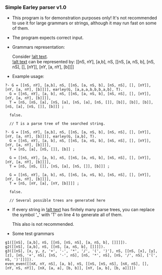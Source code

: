 ### Simple Earley parser v1.0

* This program is for demonstration purposes only! It's not recommended to use it for large grammars or strings, although it may run fast on some of them.  

* The program expects correct input.

* Grammars representation:

    Consider [!alt text](https://www.codecogs.com/eqnedit.php?latex=G=(\{S,&space;Y\},&space;\{a,&space;b\},&space;S,&space;\{S&space;\rightarrow&space;aSb|SS|Y|\varepsilon,&space;Y&space;\rightarrow&space;aY|b\})).  
    [!alt text](https://www.codecogs.com/eqnedit.php?latex=G) can be represented by: [[nS, nY], [a,b], nS, [[nS, [a, nS, b], [nS, nS], [], [nY]], [nY, [a, nY], [b]]]]  

* Example usage:
	
```
?- G = [[nS, nY], [a,b], nS, [[nS, [a, nS, b], [nS, nS], [], [nY]], [nY, [a, nY], [b]]]], earley(G, [a,a,a,b,b,b,a,b], T).
  G = [[nS, nY], [a, b], nS, [[nS, [a, nS, b], [nS, nS], [], [nY]], [nY, [a, nY], [b]]]],
  T = [nS, [nS, [a], [nS, [a], [nS, [a], [nS, []], [b]], [b]], [b]], [nS, [a], [nS, []], [b]]] ;

  false.

  // T is a parse tree of the searched string.
	
?- G = [[nS, nY], [a,b], nS, [[nS, [a, nS, b], [nS, nS], [], [nY]], [nY, [a, nY], [b]]]], earley(G, [a,b], T).
  G = [[nS, nY], [a, b], nS, [[nS, [a, nS, b], [nS, nS], [], [nY]], [nY, [a, nY], [b]]]],
  T = [nS, [a], [nS, []], [b]] ;

  G = [[nS, nY], [a, b], nS, [[nS, [a, nS, b], [nS, nS], [], [nY]], [nY, [a, nY], [b]]]],
  T = [nS, [nS, []], [nS, [a], [nS, []], [b]]] ;
	
  G = [[nS, nY], [a, b], nS, [[nS, [a, nS, b], [nS, nS], [], [nY]], [nY, [a, nY], [b]]]],
  T = [nS, [nY, [a], [nY, [b]]]] ;
	
  false.

  // Several possible trees are generated here
```
	
* If every string in [!alt text](https://www.codecogs.com/eqnedit.php?latex=\mathcal{L}=G) has finitely many parse trees, you can replace the symbol '_' with 'T' on line 4 to generate all of them.  

    This also is not recommended.

* Some test grammars  

```
g1([[nS], [a,b], nS, [[nS, [nS, nS], [a, nS, b], []]]]).
g2([[nS], [a,b], nS, [[nS, [a, nS, b], []]]]).
g3([[nS], [x, y, z, '+', '-', '*', '/', '(', ')'], nS, [[nS, [x], [y], [z], [nS, '+', nS], [nS, '-', nS], [nS, '*', nS], [nS, '/', nS], ['(', nS, ')']]]]).
even_even([[nX, nY, nS], [a, b], nS, [[nS, [nS, nS], [nX, nS], [], [nY, nS, nY]], [nX, [a, a], [b, b]], [nY, [a, b], [b, a]]]])
```
